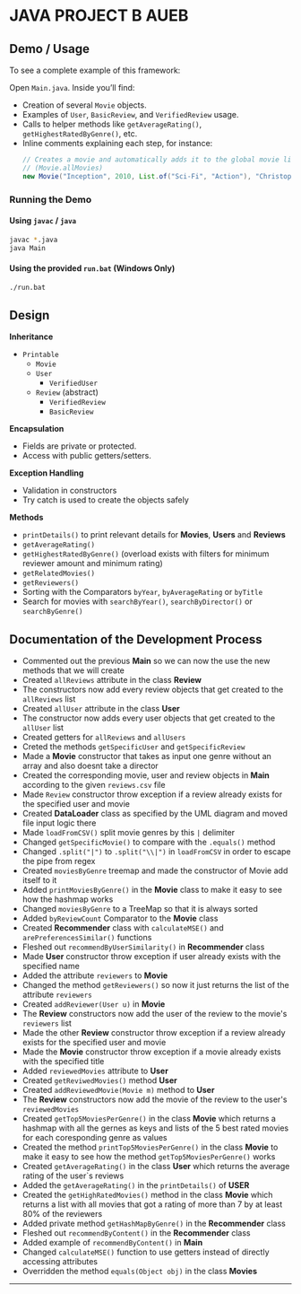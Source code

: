 # JAVA PROJECT B AUEB

## Demo / Usage
To see a complete example of this framework:

Open `Main.java`.
Inside you’ll find:
- Creation of several `Movie` objects.
- Examples of `User`, `BasicReview`, and `VerifiedReview` usage.
- Calls to helper methods like `getAverageRating()`, `getHighestRatedByGenre()`, etc.
- Inline comments explaining each step, for instance:
  ```java
  // Creates a movie and automatically adds it to the global movie list
  // (Movie.allMovies)
  new Movie("Inception", 2010, List.of("Sci-Fi", "Action"), "Christopher Nolan");
  ```

### Running the Demo

#### Using `javac` / `java`
```bash
javac *.java
java Main
```

#### Using the provided `run.bat` (Windows Only)
```bash
./run.bat
```

## Design

**Inheritance**
- `Printable`
  - `Movie`
  - `User`
    - `VerifiedUser`
  - `Review` (abstract)
    - `VerifiedReview`
    - `BasicReview`

**Encapsulation**
- Fields are private or protected.
- Access with public getters/setters.

**Exception Handling**
- Validation in constructors
- Try catch is used to create the objects safely

**Methods**
- `printDetails()` to print relevant details for **Movies**, **Users** and **Reviews**
- `getAverageRating()`
- `getHighestRatedByGenre()` (overload exists with filters for minimum reviewer amount and minimum rating)
- `getRelatedMovies()`
- `getReviewers()`
- Sorting with the Comparators `byYear`, `byAverageRating` or `byTitle`
- Search for movies with `searchByYear()`, `searchByDirector()` or `searchByGenre()`

## Documentation of the Development Process

- Commented out the previous **Main** so we can now  the use the new methods that we will create
- Created `allReviews` attribute in the class **Review**
- The constructors now add every review objects that get created to the `allReviews` list
- Created `allUser` attribute in the class **User**
- The constructor now adds every user objects that get created to the `allUser` list
- Created getters for `allReviews` and `allUsers`
- Creted the methods `getSpecificUser` and `getSpecificReview`
- Made a **Movie** constructor that takes as input one genre without an array and also doesnt take a director
- Created the corresponding movie, user and review objects in **Main** according to the given `reviews.csv` file
- Made `Review` constructor throw exception if a review already exists for the specified user and movie
- Created **DataLoader** class as specified by the UML diagram and moved file input logic there
- Made `loadFromCSV()` split movie genres by this `|` delimiter
- Changed `getSpecificMovie()` to compare with the `.equals()` method
- Changed `.split("|")` to `.split("\\|")` in `loadFromCSV` in order to escape the pipe from regex
- Created `moviesByGenre` treemap and made the constructor of Movie add itself to it
- Added `printMoviesByGenre()` in the **Movie** class to make it easy to see how the hashmap works
- Changed `moviesByGenre` to a TreeMap so that it is always sorted
- Added `byReviewCount` Comparator to the **Movie** class
- Created **Recommender** class with `calculateMSE()` and `arePreferencesSimilar()` functions
- Fleshed out `recommendByUserSimilarity()` in **Recommender** class
- Made **User** constructor throw exception if user already exists with the specified name
- Added the attribute `reviewers` to **Movie**
- Changed the method `getReviewers()` so now it just returns the list of the attribute `reviewers`
- Created `addReviewer(User u)` in **Movie**
- The **Review** constructors now add the user of the review to the movie's `reviewers` list
- Made the other **Review** constructor throw exception if a review already exists for the specified user and movie
- Made the **Movie** constructor throw exception if a movie already exists with the specified title
- Added `reviewedMovies` attribute to **User**
- Created `getReviwedMovies()` method **User**
- Created `addReviewedMovie(Movie m)` method to **User**
- The **Review** constructors now add the movie of the review to the user's `reviewedMovies`
- Created `getTop5MoviesPerGenre()` in the class **Movie** which returns a hashmap with all the gernes as keys and lists of the 5 best rated movies for each coresponding genre as values
- Created the method `printTop5MoviesPerGenre()` in the class **Movie** to make it easy to see how the method `getTop5MoviesPerGenre()` works
- Created `getAverageRating()` in the class **User** which returns the average rating of the user`s reviews
- Added the `getAverageRating()` in the `printDetails()` of **USER**
- Created the `getHighRatedMovies()` method in the class **Movie** which returns a list with all movies that got a rating of more than 7 by at least 80% of the reviewers
- Added private method `getHashMapByGenre()` in the **Recommender** class
- Fleshed out `recommendByContent()` in the **Recommender** class
- Added example of `recommendByContent()` in **Main**
- Changed `calculateMSE()` function to use getters instead of directly accessing attributes
- Overridden the method `equals(Object obj)` in the class **Movies**

---